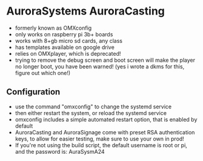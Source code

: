 AuroraSystems AuroraCasting
======
- formerly known as OMXconfig
- only works on raspberry pi 3b+ boards
- works with 8+gb micro sd cards, any class
- has templates available on google drive
- relies on OMXplayer, which is deprecated!
- trying to remove the debug screen and boot screen will make the player no longer boot, you have been warned! (yes i wrote a dkms for this, figure out which one!)

Configuration
------
- use the command "omxconfig" to change the systemd service
- then either restart the system, or reload the systemd service
- omxconfig includes a simple automated restart option, that is enabled by default
- AuroraCasting and AuroraSignage come with preset RSA authentication keys, to allow for easier testing, make sure to use your own in prod!
- If you're not using the build script, the default username is root or pi, and the password is: AuraSysmA24
